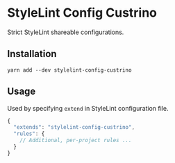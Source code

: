 # StyleLint Config Custrino

Strict StyleLint shareable configurations.

## Installation

```shell
yarn add --dev stylelint-config-custrino
```

## Usage

Used by specifying `extend` in StyleLint configuration file.

```js
{
  "extends": "stylelint-config-custrino",
  "rules": {
    // Additional, per-project rules ...
  }
}
```
